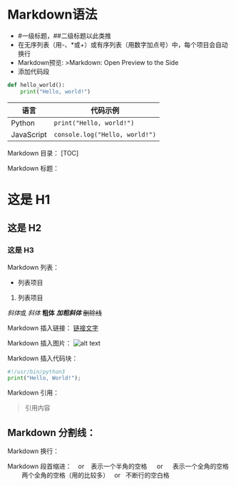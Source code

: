 # Markdown语法

- #一级标题，##二级标题以此类推
- 在无序列表（用-、*或+）或有序列表（用数字加点号）中，每个项目会自动换行
- Markdown预览: >Markdown: Open Preview to the Side
- 添加代码段

```python
def hello_world():
    print("Hello, world!")
```

| 语言       | 代码示例                     |
|------------|------------------------------|
| Python     | `print("Hello, world!")`     |
| JavaScript | `console.log("Hello, world!")`|



Markdown 目录：
[TOC]

Markdown 标题：
# 这是 H1
## 这是 H2
### 这是 H3

Markdown 列表：
- 列表项目
1. 列表项目

*斜体*或 _斜体_
**粗体**
***加粗斜体***
~~删除线~~

Markdown 插入链接：
[链接文字](链接网址 "标题")

Markdown 插入图片：
![alt text](/path/to/img.jpg "Title")

Markdown 插入代码块：

```python
#!/usr/bin/python3
print("Hello, World!");
```

Markdown 引用：
> 引用内容

Markdown 分割线：
---

Markdown 换行：
<br>

Markdown 段首缩进：
&ensp; or &#8194; 表示一个半角的空格
&emsp; or &#8195;  表示一个全角的空格
&emsp;&emsp; 两个全角的空格（用的比较多）
&nbsp; or &#160; 不断行的空白格
